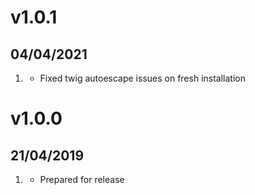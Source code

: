 # v1.0.1
##  04/04/2021

1. [](#bugfix)
    * Fixed twig autoescape issues on fresh installation

# v1.0.0
##  21/04/2019

1. [](#new)
    * Prepared for release